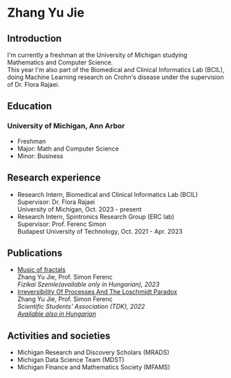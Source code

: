 # Zhang Yu Jie

## Introduction
I'm currently a freshman at the University of Michigan studying Mathematics and Computer Science. \
This year I'm also part of the Biomedical and Clinical Informatics Lab (BCIL), doing Machine Learning research on Crohn's disease under the supervision of Dr. Flora Rajaei.

## Education
### University of Michigan, Ann Arbor
* Freshman
* Major: Math and Computer Science
* Minor: Business

## Research experience
* Research Intern, Biomedical and Clinical Informatics Lab (BCIL)\
  Supervisor: Dr. Flora Rajaei\
  University of Michigan, Oct. 2023 - present
* Research Intern, Spintronics Research Group (ERC lab)\
  Supervisor: Prof. Ferenc Simon\
  Budapest University of Technology, Oct. 2021 - Apr. 2023  

## Publications
* [Music of fractals](http://fizikaiszemle.hu/uploads/2023/05/fizszem-202304-zhang-simon_15_34_49_1683034489.6549.pdf)\
  Zhang Yu Jie, Prof. Simon Ferenc\
  *Fizikai Szemle(available only in Hungarian), 2023*
* [Irreversibility Of Processes And The Loschmidt Paradox](http://goliat.eik.bme.hu/~f.simon/publications/Students/Zhang_TDK_2022.pdf)\
  Zhang Yu Jie, Prof. Simon Ferenc\
  *Scientific Students' Association (TDK), 2022*\
  *[Available also in Hungarian](http://fizikaiszemle.hu/uploads/2022/11/fizszem-202210-zhang-simon_11_25_46_1667989546.2188.pdf)*
  


## Activities and societies
* Michigan Research and Discovery Scholars (MRADS)
* Michigan Data Science Team (MDST)
* Michigan Finance and Mathematics Society (MFAMS)
